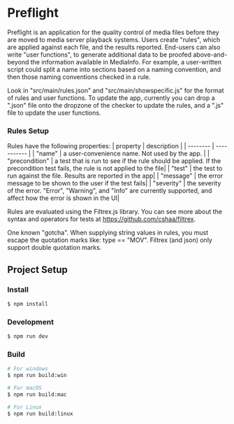 # Preflight

Preflight is an application for the quality control of media files before they are moved to media server playback systems.  Users create "rules", which are applied against each file, and the results reported.  End-users can also write "user functions", to generate additional data to be proofed above-and-beyond the information available in MediaInfo.  For example, a user-written script could split a name into sections based on a naming convention, and then those naming conventions checked in a rule.

Look in "src/main/rules.json" and "src/main/showspecific.js" for the format of rules and user functions.  To update the app, currently you can drop a ".json" file onto the dropzone of the checker to update the rules, and a ".js" file to update the user functions.  

### Rules Setup
Rules have the following properties:
| property | description |
| -------- | ----------- |
| "name" | a user-convenience name.  Not used by the app. |
| "precondition" | a test that is run to see if the rule should be applied.  If the precondition test fails, the rule is not applied to the file|
| "test" | the test to run against the file.  Results are reported in the app|
| "message" | the error message to be shown to the user if the test fails|
| "severity" | the severity of the error.  "Error", "Warning", and "Info" are currently supported, and affect how the error is shown in the UI|

Rules are evaluated using the Filtrex.js library.  You can see more about the syntax and operators for tests at https://github.com/cshaa/filtrex.

One known "gotcha".  When supplying string values in rules, you must escape the quotation marks like: type == \"MOV\".  Filtrex (and json) only support double quotation marks.

## Project Setup

### Install

```bash
$ npm install
```

### Development

```bash
$ npm run dev
```

### Build

```bash
# For windows
$ npm run build:win

# For macOS
$ npm run build:mac

# For Linux
$ npm run build:linux
```
